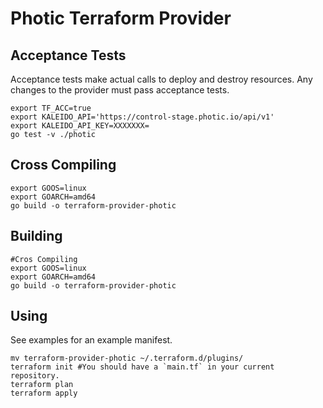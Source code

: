 # Photic Terraform Provider


## Acceptance Tests
Acceptance tests make actual calls to deploy and destroy resources.
Any changes to the provider must pass acceptance tests.

```
export TF_ACC=true
export KALEIDO_API='https://control-stage.photic.io/api/v1'
export KALEIDO_API_KEY=XXXXXXX=
go test -v ./photic
```

## Cross Compiling

```
export GOOS=linux
export GOARCH=amd64
go build -o terraform-provider-photic
```

## Building
```
#Cros Compiling
export GOOS=linux
export GOARCH=amd64
go build -o terraform-provider-photic
```

## Using

See examples for an example manifest.

```
mv terraform-provider-photic ~/.terraform.d/plugins/
terraform init #You should have a `main.tf` in your current repository.
terraform plan
terraform apply
```
